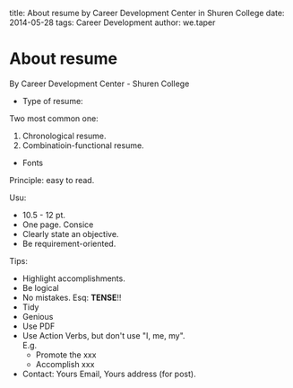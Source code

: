 title: About resume by Career Development Center in Shuren College
date: 2014-05-28
tags: Career Development
author: we.taper

About resume
======================

By Career Development Center - Shuren College

+ Type of resume:

Two most common one:

1. Chronological resume.
2. Combinatioin-functional resume.

+ Fonts

Principle: easy to read.

Usu:  
+ 10.5 - 12 pt.
+ One page. Consice
+ Clearly state an objective.
+ Be requirement-oriented.

Tips:  
+ Highlight accomplishments.
+ Be logical
+ No mistakes. Esq: **TENSE**!!
+ Tidy
+ Genious
+ Use PDF
+ Use Action Verbs, but don't use "I, me, my".  
	E.g.  
	+ Promote the xxx
	+ Accomplish xxx
+ Contact: Yours Email, Yours address (for post).
